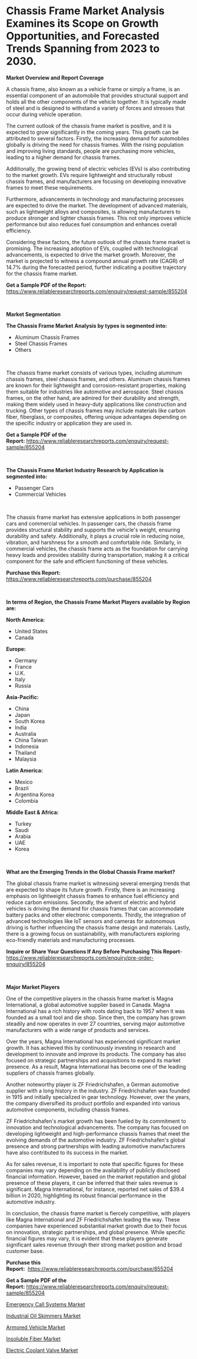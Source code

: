 <p><h1>Chassis Frame Market Analysis Examines its Scope on Growth Opportunities, and Forecasted Trends Spanning from 2023 to 2030.</h1></p><p><strong>Market Overview and Report Coverage</strong></p>
<p><p>A chassis frame, also known as a vehicle frame or simply a frame, is an essential component of an automobile that provides structural support and holds all the other components of the vehicle together. It is typically made of steel and is designed to withstand a variety of forces and stresses that occur during vehicle operation.</p><p>The current outlook of the chassis frame market is positive, and it is expected to grow significantly in the coming years. This growth can be attributed to several factors. Firstly, the increasing demand for automobiles globally is driving the need for chassis frames. With the rising population and improving living standards, people are purchasing more vehicles, leading to a higher demand for chassis frames.</p><p>Additionally, the growing trend of electric vehicles (EVs) is also contributing to the market growth. EVs require lightweight and structurally robust chassis frames, and manufacturers are focusing on developing innovative frames to meet these requirements.</p><p>Furthermore, advancements in technology and manufacturing processes are expected to drive the market. The development of advanced materials, such as lightweight alloys and composites, is allowing manufacturers to produce stronger and lighter chassis frames. This not only improves vehicle performance but also reduces fuel consumption and enhances overall efficiency.</p><p>Considering these factors, the future outlook of the chassis frame market is promising. The increasing adoption of EVs, coupled with technological advancements, is expected to drive the market growth. Moreover, the market is projected to witness a compound annual growth rate (CAGR) of 14.7% during the forecasted period, further indicating a positive trajectory for the chassis frame market.</p></p>
<p><strong>Get a Sample PDF of the Report:</strong> <a href="https://www.reliableresearchreports.com/enquiry/request-sample/855204">https://www.reliableresearchreports.com/enquiry/request-sample/855204</a></p>
<p>&nbsp;</p>
<p><strong>Market Segmentation</strong></p>
<p><strong>The Chassis Frame Market Analysis by types is segmented into:</strong></p>
<p><ul><li>Aluminum Chassis Frames</li><li>Steel Chassis Frames</li><li>Others</li></ul></p>
<p>&nbsp;</p>
<p><p>The chassis frame market consists of various types, including aluminum chassis frames, steel chassis frames, and others. Aluminum chassis frames are known for their lightweight and corrosion-resistant properties, making them suitable for industries like automotive and aerospace. Steel chassis frames, on the other hand, are admired for their durability and strength, making them widely used in heavy-duty applications like construction and trucking. Other types of chassis frames may include materials like carbon fiber, fiberglass, or composites, offering unique advantages depending on the specific industry or application they are used in.</p></p>
<p><strong>Get a Sample PDF of the Report:</strong>&nbsp;<a href="https://www.reliableresearchreports.com/enquiry/request-sample/855204">https://www.reliableresearchreports.com/enquiry/request-sample/855204</a></p>
<p>&nbsp;</p>
<p><strong>The Chassis Frame Market Industry Research by Application is segmented into:</strong></p>
<p><ul><li>Passenger Cars</li><li>Commercial Vehicles</li></ul></p>
<p>&nbsp;</p>
<p><p>The chassis frame market has extensive applications in both passenger cars and commercial vehicles. In passenger cars, the chassis frame provides structural stability and supports the vehicle's weight, ensuring durability and safety. Additionally, it plays a crucial role in reducing noise, vibration, and harshness for a smooth and comfortable ride. Similarly, in commercial vehicles, the chassis frame acts as the foundation for carrying heavy loads and provides stability during transportation, making it a critical component for the safe and efficient functioning of these vehicles.</p></p>
<p><strong>Purchase this Report:</strong>&nbsp; <a href="https://www.reliableresearchreports.com/purchase/855204">https://www.reliableresearchreports.com/purchase/855204</a></p>
<p>&nbsp;</p>
<p><strong>In terms of Region, the Chassis Frame Market Players available by Region are:</strong></p>
<p>
    <p> <strong> North America: </strong>
        <ul>
            <li>United States</li>
            <li>Canada</li>
        </ul>
        </p> 
    <p> <strong> Europe: </strong>
        <ul>
            <li>Germany</li>
            <li>France</li>
            <li>U.K.</li>
            <li>Italy</li>
            <li>Russia</li>
        </ul>
        </p> 
    <p> <strong> Asia-Pacific: </strong>
        <ul>
            <li>China</li>
            <li>Japan</li>
            <li>South Korea</li>
            <li>India</li>
            <li>Australia</li>
            <li>China Taiwan</li>
            <li>Indonesia</li>
            <li>Thailand</li>
            <li>Malaysia</li>
        </ul>
        </p> 
    <p> <strong> Latin America: </strong>
        <ul>
            <li>Mexico</li>
            <li>Brazil</li>
            <li>Argentina Korea</li>
            <li>Colombia</li>
        </ul>
        </p> 
    <p> <strong> Middle East & Africa: </strong>
        <ul>
            <li>Turkey</li>
            <li>Saudi</li>
            <li>Arabia</li>
            <li>UAE</li>
            <li>Korea</li>
        </ul>
    </p>
    </p>
<p>&nbsp;</p>
<p><strong>What are the Emerging Trends in the Global Chassis Frame market?</strong></p>
<p><p>The global chassis frame market is witnessing several emerging trends that are expected to shape its future growth. Firstly, there is an increasing emphasis on lightweight chassis frames to enhance fuel efficiency and reduce carbon emissions. Secondly, the advent of electric and hybrid vehicles is driving the demand for chassis frames that can accommodate battery packs and other electronic components. Thirdly, the integration of advanced technologies like IoT sensors and cameras for autonomous driving is further influencing the chassis frame design and materials. Lastly, there is a growing focus on sustainability, with manufacturers exploring eco-friendly materials and manufacturing processes.</p></p>
<p><strong>Inquire or Share Your Questions If Any Before Purchasing This Report</strong>- <a href="https://www.reliableresearchreports.com/enquiry/pre-order-enquiry/855204">https://www.reliableresearchreports.com/enquiry/pre-order-enquiry/855204</a></p>
<p>&nbsp;</p>
<p><strong>Major Market Players</strong></p>
<p><p>One of the competitive players in the chassis frame market is Magna International, a global automotive supplier based in Canada. Magna International has a rich history with roots dating back to 1957 when it was founded as a small tool and die shop. Since then, the company has grown steadily and now operates in over 27 countries, serving major automotive manufacturers with a wide range of products and services.</p><p>Over the years, Magna International has experienced significant market growth. It has achieved this by continuously investing in research and development to innovate and improve its products. The company has also focused on strategic partnerships and acquisitions to expand its market presence. As a result, Magna International has become one of the leading suppliers of chassis frames globally. </p><p>Another noteworthy player is ZF Friedrichshafen, a German automotive supplier with a long history in the industry. ZF Friedrichshafen was founded in 1915 and initially specialized in gear technology. However, over the years, the company diversified its product portfolio and expanded into various automotive components, including chassis frames.</p><p>ZF Friedrichshafen's market growth has been fueled by its commitment to innovation and technological advancements. The company has focused on developing lightweight and high-performance chassis frames that meet the evolving demands of the automotive industry. ZF Friedrichshafen's global presence and strong partnerships with leading automotive manufacturers have also contributed to its success in the market.</p><p>As for sales revenue, it is important to note that specific figures for these companies may vary depending on the availability of publicly disclosed financial information. However, based on the market reputation and global presence of these players, it can be inferred that their sales revenue is significant. Magna International, for instance, reported net sales of $39.4 billion in 2020, highlighting its robust financial performance in the automotive industry.</p><p>In conclusion, the chassis frame market is fiercely competitive, with players like Magna International and ZF Friedrichshafen leading the way. These companies have experienced substantial market growth due to their focus on innovation, strategic partnerships, and global presence. While specific financial figures may vary, it is evident that these players generate significant sales revenue through their strong market position and broad customer base.</p></p>
<p><strong>Purchase this Report:</strong>&nbsp;&nbsp;<a href="https://www.reliableresearchreports.com/purchase/855204">https://www.reliableresearchreports.com/purchase/855204</a></p>
<p></p>
<p><strong>Get a Sample PDF of the Report:</strong>&nbsp;<a href="https://www.reliableresearchreports.com/enquiry/request-sample/855204">https://www.reliableresearchreports.com/enquiry/request-sample/855204</a></p>
<p><p><a href="https://www.linkedin.com/pulse/decoding-emergency-call-systems-market-deep-dive-latest-ndtyf/">Emergency Call Systems Market</a></p><p><a href="https://medium.com/@daishawolff/industrial-oil-skimmers-market-research-report-its-history-and-forecast-2023-to-2030-45254779e4f7">Industrial Oil Skimmers Market</a></p><p><a href="https://github.com/Chiragrp25/Market-Research-Report-List-1/blob/main/armored-vehicle-market.md">Armored Vehicle Market</a></p><p><a href="https://medium.com/@noelkunzei1/insoluble-fiber-market-report-reveals-the-latest-trends-and-growth-opportunities-of-this-market-2b92301e8178">Insoluble Fiber Market</a></p><p><a href="https://github.com/YashRP12/Market-Research-Report-List-1/blob/main/electric-coolant-valve-market.md">Electric Coolant Valve Market</a></p></p>